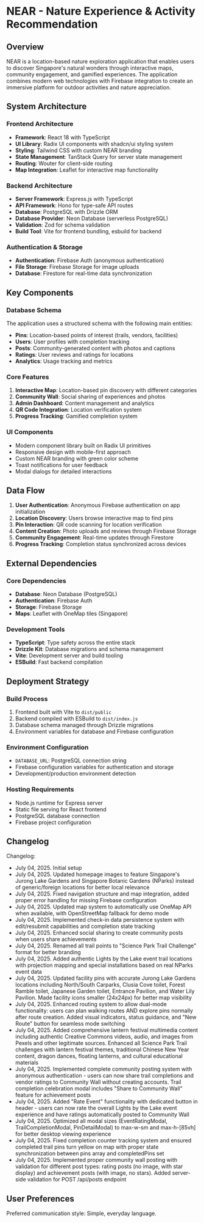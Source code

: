 # NEAR - Nature Experience & Activity Recommendation

## Overview

NEAR is a location-based nature exploration application that enables users to discover Singapore's natural wonders through interactive maps, community engagement, and gamified experiences. The application combines modern web technologies with Firebase integration to create an immersive platform for outdoor activities and nature appreciation.

## System Architecture

### Frontend Architecture
- **Framework**: React 18 with TypeScript
- **UI Library**: Radix UI components with shadcn/ui styling system
- **Styling**: Tailwind CSS with custom NEAR branding
- **State Management**: TanStack Query for server state management
- **Routing**: Wouter for client-side routing
- **Map Integration**: Leaflet for interactive map functionality

### Backend Architecture
- **Server Framework**: Express.js with TypeScript
- **API Framework**: Hono for type-safe API routes
- **Database**: PostgreSQL with Drizzle ORM
- **Database Provider**: Neon Database (serverless PostgreSQL)
- **Validation**: Zod for schema validation
- **Build Tool**: Vite for frontend bundling, esbuild for backend

### Authentication & Storage
- **Authentication**: Firebase Auth (anonymous authentication)
- **File Storage**: Firebase Storage for image uploads
- **Database**: Firestore for real-time data synchronization

## Key Components

### Database Schema
The application uses a structured schema with the following main entities:
- **Pins**: Location-based points of interest (trails, vendors, facilities)
- **Users**: User profiles with completion tracking
- **Posts**: Community-generated content with photos and captions
- **Ratings**: User reviews and ratings for locations
- **Analytics**: Usage tracking and metrics

### Core Features
1. **Interactive Map**: Location-based pin discovery with different categories
2. **Community Wall**: Social sharing of experiences and photos
3. **Admin Dashboard**: Content management and analytics
4. **QR Code Integration**: Location verification system
5. **Progress Tracking**: Gamified completion system

### UI Components
- Modern component library built on Radix UI primitives
- Responsive design with mobile-first approach
- Custom NEAR branding with green color scheme
- Toast notifications for user feedback
- Modal dialogs for detailed interactions

## Data Flow

1. **User Authentication**: Anonymous Firebase authentication on app initialization
2. **Location Discovery**: Users browse interactive map to find pins
3. **Pin Interaction**: QR code scanning for location verification
4. **Content Creation**: Photo uploads and reviews through Firebase Storage
5. **Community Engagement**: Real-time updates through Firestore
6. **Progress Tracking**: Completion status synchronized across devices

## External Dependencies

### Core Dependencies
- **Database**: Neon Database (PostgreSQL)
- **Authentication**: Firebase Auth
- **Storage**: Firebase Storage
- **Maps**: Leaflet with OneMap tiles (Singapore)

### Development Tools
- **TypeScript**: Type safety across the entire stack
- **Drizzle Kit**: Database migrations and schema management
- **Vite**: Development server and build tooling
- **ESBuild**: Fast backend compilation

## Deployment Strategy

### Build Process
1. Frontend built with Vite to `dist/public`
2. Backend compiled with ESBuild to `dist/index.js`
3. Database schema managed through Drizzle migrations
4. Environment variables for database and Firebase configuration

### Environment Configuration
- `DATABASE_URL`: PostgreSQL connection string
- Firebase configuration variables for authentication and storage
- Development/production environment detection

### Hosting Requirements
- Node.js runtime for Express server
- Static file serving for React frontend
- PostgreSQL database connection
- Firebase project configuration

## Changelog

Changelog:
- July 04, 2025. Initial setup
- July 04, 2025. Updated homepage images to feature Singapore's Jurong Lake Gardens and Singapore Botanic Gardens (NParks) instead of generic/foreign locations for better local relevance
- July 04, 2025. Fixed navigation structure and map integration, added proper error handling for missing Firebase configuration
- July 04, 2025. Updated map system to automatically use OneMap API when available, with OpenStreetMap fallback for demo mode
- July 04, 2025. Implemented check-in data persistence system with edit/resubmit capabilities and completion state tracking
- July 04, 2025. Enhanced social sharing to create community posts when users share achievements
- July 04, 2025. Renamed all trail points to "Science Park Trail Challenge" format for better branding
- July 04, 2025. Added authentic Lights by the Lake event trail locations with projection mapping and special installations based on real NParks event data
- July 04, 2025. Updated facility pins with accurate Jurong Lake Gardens locations including North/South Carparks, Clusia Cove toilet, Forest Ramble toilet, Japanese Garden toilet, Entrance Pavilion, and Water Lily Pavilion. Made facility icons smaller (24x24px) for better map visibility
- July 04, 2025. Enhanced routing system to allow dual-mode functionality: users can plan walking routes AND explore pins normally after route creation. Added visual indicators, status guidance, and "New Route" button for seamless mode switching
- July 04, 2025. Added comprehensive lantern festival multimedia content including authentic Creative Commons videos, audio, and images from Pexels and other legitimate sources. Enhanced all Science Park Trail challenges with lantern festival themes, traditional Chinese New Year content, dragon dances, floating lanterns, and cultural educational materials
- July 04, 2025. Implemented complete community posting system with anonymous authentication - users can now share trail completions and vendor ratings to Community Wall without creating accounts. Trail completion celebration modal includes "Share to Community Wall" feature for achievement posts
- July 04, 2025. Added "Rate Event" functionality with dedicated button in header - users can now rate the overall Lights by the Lake event experience and have ratings automatically posted to Community Wall
- July 04, 2025. Optimized all modal sizes (EventRatingModal, TrailCompletionModal, PinDetailModal) to max-w-sm and max-h-[85vh] for better desktop viewing experience
- July 04, 2025. Fixed completion counter tracking system and ensured completed trail pins turn yellow on map with proper state synchronization between pins array and completedPins set
- July 04, 2025. Implemented proper community wall posting with validation for different post types: rating posts (no image, with star display) and achievement posts (with image, no stars). Added server-side validation for POST /api/posts endpoint

## User Preferences

Preferred communication style: Simple, everyday language.